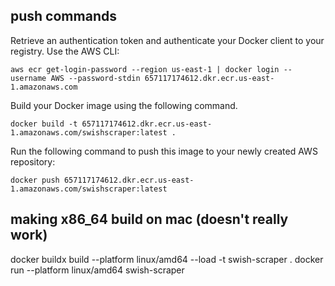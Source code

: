 

## push commands


Retrieve an authentication token and authenticate your Docker client to your registry.
Use the AWS CLI:
```shell
aws ecr get-login-password --region us-east-1 | docker login --username AWS --password-stdin 657117174612.dkr.ecr.us-east-1.amazonaws.com
```

Build your Docker image using the following command. 
```shell
docker build -t 657117174612.dkr.ecr.us-east-1.amazonaws.com/swishscraper:latest .
```

Run the following command to push this image to your newly created AWS repository:

```shell
docker push 657117174612.dkr.ecr.us-east-1.amazonaws.com/swishscraper:latest
```

## making x86_64 build on mac (doesn't really work)

docker buildx build --platform linux/amd64 --load -t swish-scraper .
docker run --platform linux/amd64 swish-scraper
